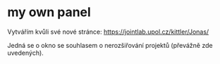 # my own panel
Vytvářím kvůli své nové stránce: https://jointlab.upol.cz/kittler/Jonas/

Jedná se o okno se souhlasem o nerozšiřování projektů (převážně zde uvedených).
